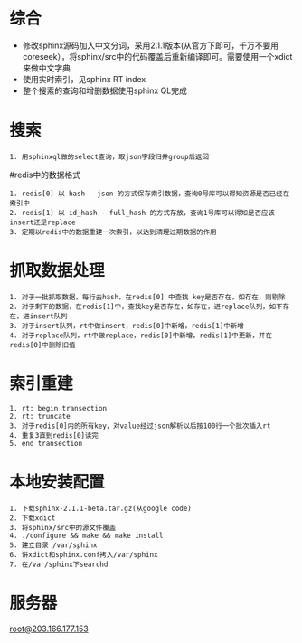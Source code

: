 # 综合

* 修改sphinx源码加入中文分词，采用2.1.1版本(从官方下即可，千万不要用coreseek），将sphinx/src中的代码覆盖后重新编译即可。需要使用一个xdict来做中文字典
* 使用实时索引，见sphinx RT index
* 整个搜索的查询和增删数据使用sphinx QL完成

# 搜索
	1. 用sphinxql做的select查询，取json字段归并group后返回

#redis中的数据格式

    1. redis[0] 以 hash - json 的方式保存索引数据，查询0号库可以得知资源是否已经在索引中
    2. redis[1] 以 id_hash - full_hash 的方式存放，查询1号库可以得知是否应该insert还是replace
    3. 定期以redis中的数据重建一次索引，以达到清理过期数据的作用

# 抓取数据处理

	1. 对于一批抓取数据，每行去hash，在redis[0] 中查找 key是否存在，如存在，则剔除
	2. 对于剩下的数据，在redis[1]中，查找key是否存在，如存在，进replace队列，如不存在，进insert队列
	3. 对于insert队列，rt中做insert，redis[0]中新增，redis[1]中新增
	4. 对于replace队列，rt中做replace，redis[0]中新增，redis[1]中更新，并在redis[0]中删除旧值

# 索引重建

	1. rt: begin transection
	2. rt: truncate
	3. 对于redis[0]内的所有key，对value经过json解析以后按100行一个批次插入rt
	4. 重复3直到redis[0]读完
	5. end transection

# 本地安装配置

	1. 下载sphinx-2.1.1-beta.tar.gz(从google code)
	2. 下载xdict
	3. 将sphinx/src中的源文件覆盖
	4. ./configure && make && make install
	5. 建立目录 /var/sphinx
	6. 讲xdict和sphinx.conf拷入/var/sphinx
	7. 在/var/sphinx下searchd

# 服务器

root@203.166.177.153
